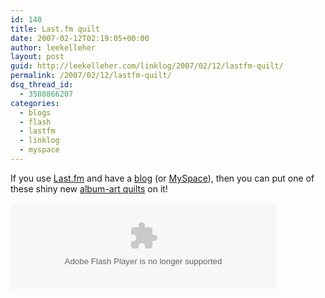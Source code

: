 ```yaml
---
id: 140
title: Last.fm quilt
date: 2007-02-12T02:19:05+00:00
author: leekelleher
layout: post
guid: http://leekelleher.com/linklog/2007/02/12/lastfm-quilt/
permalink: /2007/02/12/lastfm-quilt/
dsq_thread_id:
  - 3508866207
categories:
  - blogs
  - flash
  - lastfm
  - linklog
  - myspace
---
```

If you use [Last.fm](http://www.last.fm/user/vertino/) and have a [blog](http://vertino.wordpress.com/) (or [MySpace](http://myspace.com/vertino)), then you can put one of these shiny new [album-art quilts](http://www.last.fm/tools/quilts/) on it!<!--more-->

<div class="lastfm_quilt lastfm_quilt_horizontal lastfm_quilt_black">
  <a class="lastfm_quilt_albums_wide" title="Top albums" href="http://www.last.fm/user/vertino/"></a>
  
  <embed     src="http://static.last.fm/quilts/3/quilts_main.swf"     flashvars="type=user&#038;variable=vertino&#038;file=topalbums&#038;bgColor=black&#038;configMode=true" quality="high" bgcolor="#000000"     width="425" height="138" name="quilts_main" align="middle" allowScriptAccess="never" type="application/x-shockwave-flash"     pluginspage="http://www.macromedia.com/go/getflashplayer" />
  
  <div class="lastfm_quilt_profile">
    <a class="visit" title="View my profile" href="http://www.last.fm/user/vertino/"></a><a class="get_your_own" title="Get your own" href="http://www.last.fm/tools/quilts"></a>
  </div>
</div>